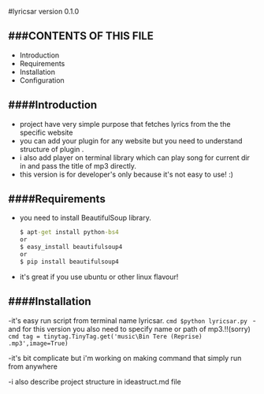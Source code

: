 #lyricsar version 0.1.0

###CONTENTS OF THIS FILE
---------------------

 * Introduction
 * Requirements
 * Installation
 * Configuration

####Introduction
----------------
  - project have very simple purpose that fetches lyrics from the the specific
    website
  - you can add your plugin for any website but you need to understand structure
    of plugin .
  - i also add player on terminal library which can play song for current dir in
    and pass the title of mp3 directly.
  - this version is for developer's only because it's not easy to use! :)

####Requirements
----------------
  - you need to install BeautifulSoup library.
       ```cmd
       $ apt-get install python-bs4
       or
       $ easy_install beautifulsoup4
       or
       $ pip install beautifulsoup4
       ```
  - it's great if you use ubuntu or other linux flavour!

####Installation
----------------
   -it's easy run script from terminal name lyricsar.
       ```cmd
       $python lyricsar.py
       ```
   -and for this version you also need to specify name or path of mp3.!!(sorry)
       ```cmd
       tag = tinytag.TinyTag.get('music\Bin Tere (Reprise) .mp3',image=True)
       ```

   -it's bit complicate but i'm working on making command that simply run from
     anywhere

   -i also describe project structure in ideastruct.md file
